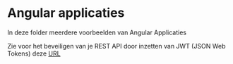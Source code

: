 # Angular applicaties

In deze folder meerdere voorbeelden van Angular Applicaties

Zie voor het beveiligen van je REST API door inzetten van JWT (JSON Web Tokens) deze [URL](https://blog.angular-university.io/angular-jwt-authentication/)

